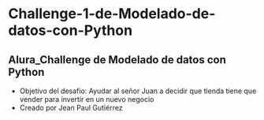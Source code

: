 # Challenge-1-de-Modelado-de-datos-con-Python
## Alura_Challenge de Modelado de datos con Python 
- Objetivo del desafio: Ayudar al señor Juan a decidir que tienda tiene que vender para invertir en un nuevo negocio
- Creado por Jean Paul Gutiérrez
